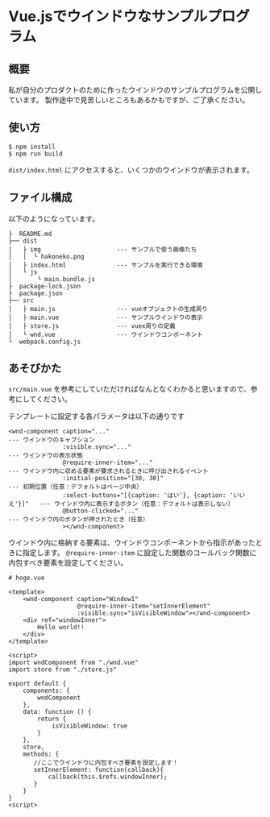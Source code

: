 # Vue.jsでウインドウなサンプルプログラム

## 概要
私が自分のプロダクトのために作ったウインドウのサンプルプログラムを公開しています。
製作途中で見苦しいところもあるかもですが、ご了承ください。

## 使い方
```
$ npm install
$ npm run build
```

`dist/index.html` にアクセスすると、いくつかのウインドウが表示されます。

## ファイル構成
以下のようになっています。
```
├  README.md
├── dist
│   ├ img                     --- サンプルで使う画像たち
│   │  └ hakoneko.png
│   ├ index.html              --- サンプルを実行できる環境
│   └ js
│       └ main.bundle.js
├  package-lock.json
├  package.json
├── src
│   ├ main.js                 --- vueオブジェクトの生成周り
│   ├ main.vue                --- サンプルウインドウの表示
│   ├ store.js                --- vuex周りの定義
│   └ wnd.vue                 --- ウインドウコンポーネント
└  webpack.config.js
```

## あそびかた
`src/main.vue` を参考にしていただければなんとなくわかると思いますので、参考にしてください。

テンプレートに設定する各パラメータは以下の通りです
```vue
<wnd-component caption="..."                                                --- ウインドウのキャプション 
               :visible.sync="..."                                          --- ウインドウの表示状態
               @require-inner-item="..."                                    --- ウインドウ内に収める要素が要求されるときに呼び出されるイベント
               :initial-position="[30, 30]"                                 --- 初期位置（任意：デフォルトはページ中央）
               :select-buttons="[{caption: 'はい'}, {caption: 'いいえ'}]"   --- ウインドウ内に表示するボタン（任意：デフォルトは表示しない）
               @button-clicked="..."                                        --- ウインドウ内のボタンが押されたとき（任意）
               ></wnd-component>
```

ウインドウ内に格納する要素は、ウインドウコンポーネントから指示があったときに指定します。
`@require-inner-item` に設定した関数のコールバック関数に内包すべき要素を設定してください。

```vue
# hoge.vue

<template>
    <wnd-component caption="Window1"
                   @require-inner-item="setInnerElement"
                   :visible.sync="isVisibleWindow"></wnd-component>
    <div ref="windowInner">
        Hello world!!
    </div>
</template>

<script>
import wndComponent from "./wnd.vue"
import store from "./store.js"

export default {
    components: {
        wndComponent
    },
    data: function () {
        return {
            isVisibleWindow: true
        }
    },
    store,
    methods: {
       //ここでウインドウに内包すべき要素を設定します！
       setInnerElement: function(callback){
           callback(this.$refs.windowInner);
       }
    }
}
<script>
```
